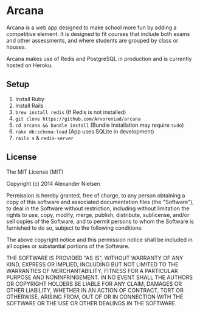# Arcana
Arcana is a web app designed to make school more fun by adding a competitive element. It is designed to fit courses that include both exams and other assessments, and where students are grouped by class or houses. 

Arcana makes use of Redis and PostgreSQL in production and is currently hosted on Heroku. 

## Setup

1. Install Ruby
2. Install Rails
3. ```brew install redis``` (If Redis is not installed)
3. ```git clone https://github.com/Arvoreniad/arcana```
4. ```cd arcana && bundle install``` (Bundle Installation may require ```sudo```)
5. ```rake db:schema:load``` (App uses SQLite in development)
6. ```rails s``` & ```redis-server```


## License

The MIT License (MIT)

Copyright (c) 2014 Alexander Nielsen

Permission is hereby granted, free of charge, to any person obtaining a copy
of this software and associated documentation files (the "Software"), to deal
in the Software without restriction, including without limitation the rights
to use, copy, modify, merge, publish, distribute, sublicense, and/or sell
copies of the Software, and to permit persons to whom the Software is
furnished to do so, subject to the following conditions:

The above copyright notice and this permission notice shall be included in
all copies or substantial portions of the Software.

THE SOFTWARE IS PROVIDED "AS IS", WITHOUT WARRANTY OF ANY KIND, EXPRESS OR
IMPLIED, INCLUDING BUT NOT LIMITED TO THE WARRANTIES OF MERCHANTABILITY,
FITNESS FOR A PARTICULAR PURPOSE AND NONINFRINGEMENT. IN NO EVENT SHALL THE
AUTHORS OR COPYRIGHT HOLDERS BE LIABLE FOR ANY CLAIM, DAMAGES OR OTHER
LIABILITY, WHETHER IN AN ACTION OF CONTRACT, TORT OR OTHERWISE, ARISING FROM,
OUT OF OR IN CONNECTION WITH THE SOFTWARE OR THE USE OR OTHER DEALINGS IN
THE SOFTWARE.
